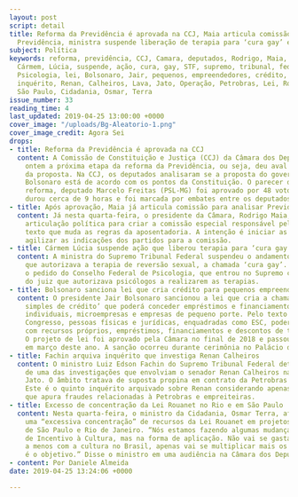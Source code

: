 ```yaml
---
layout: post
script: detail
title: Reforma da Previdência é aprovada na CCJ, Maia articula comissão para analisar
  Previdência, ministra suspende liberação de terapia para ‘cura gay’ e mais notícias.
subject: Política
keywords: reforma, previdência, CCJ, Camara, deputados, Rodrigo, Maia, articulação,
  Cármem, Lúcia, suspende, ação, cura, gay, STF, supremo, tribunal, federal, Conselho,
  Psicologia, lei, Bolsonaro, Jair, pequenos, empreendedores, crédito, Fachin, arquiva,
  inquérito, Renan, Calheiros, Lava, Jato, Operação, Petrobras, Lei, Rouanet, Rio,
  São Paulo, Cidadania, Osmar, Terra
issue_number: 33
reading_time: 4
last_updated: 2019-04-25 13:00:00 +0000
cover_image: "/uploads/Bg-Aleatorio-1.png"
cover_image_credit: Agora Sei
drops:
- title: Reforma da Previdência é aprovada na CCJ
  content: A Comissão de Constituição e Justiça (CCJ) da Câmara dos Deputados aprovou
    ontem a próxima etapa da reforma da Previdência, ou seja, deu aval à tramitação
    da proposta. Na CCJ, os deputados analisaram se a proposta do governo de Jair
    Bolsonaro está de acordo com os pontos da Constituição. O parecer do delator da
    reforma, deputado Marcelo Freitas (PSL-MG) foi aprovado por 48 votos a 18. A sessão
    durou cerca de 9 horas e foi marcada por embates entre os deputados.
- title: Após aprovação, Maia já articula comissão para analisar Previdência
  content: Já nesta quarta-feira, o presidente da Câmara, Rodrigo Maia, começou a
    articulação política para criar a comissão especial responsável pela análise do
    texto que muda as regras da aposentadoria. A intenção é iniciar as conversas para
    agilizar as indicações dos partidos para a comissão.
- title: Cármem Lúcia suspende ação que liberou terapia para ‘cura gay’
  content: A ministra do Supremo Tribunal Federal suspendeu o andamento de uma ação
    que autorizava a terapia de reversão sexual, a chamada ‘cura gay’. Ela atendeu
    o pedido do Conselho Federal de Psicologia, que entrou no Supremo contra a decisão
    do juiz que autorizava psicólogos a realizarem as terapias.
- title: Bolsonaro sanciona lei que cria crédito para pequenos empreendedores
  content: O presidente Jair Bolsonaro sancionou a lei que cria a chamada ‘empresa
    simples de crédito’ que poderá conceder empréstimos e financiamentos para microempreendedores
    individuais, microempresas e empresas de pequeno porte. Pelo texto aprovado no
    Congresso, pessoas físicas e jurídicas, enquadradas como ESC, poderão conceder,
    com recursos próprios, empréstimos, financiamentos e descontos de títulos de crédito.
    O projeto de lei foi aprovado pela Câmara no final de 2018 e passou pelo Senado
    em março deste ano. A sanção ocorreu durante cerimônia no Palácio do Planalto.
- title: Fachin arquiva inquérito que investiga Renan Calheiros
  content: O ministro Luiz Edson Fachin do Supremo Tribunal Federal determinou o arquivamento
    de uma das investigações que envolviam o senador Renan Calheiros na Operação Lava
    Jato. O âmbito tratava de suposta propina em contrato da Petrobras na Argentina.
    Este é o quinto inquérito arquivado sobre Renan considerando apenas a operação
    que apura fraudes relacionadas à Petrobras e empreiteiras.
- title: Excesso de concentração da Lei Rouanet no Rio e em São Paulo
  content: Nesta quarta-feira, o ministro da Cidadania, Osmar Terra, afirmou que há
    uma “excessiva concentração” de recursos da Lei Rouanet em projetos nos estados
    de São Paulo e Rio de Janeiro. “Nós estamos fazendo algumas mudanças na Lei Rouanet,
    de Incentivo à Cultura, mas na forma de aplicação. Não vai se gastar um centavo
    a menos com a cultura no Brasil, apenas vai se multiplicar mais os projetos. Esse
    é o objetivo.” Disse o ministro em uma audiência na Câmara dos Deputados.
- content: Por Daniele Almeida
date: 2019-04-25 13:24:06 +0000

---
```

